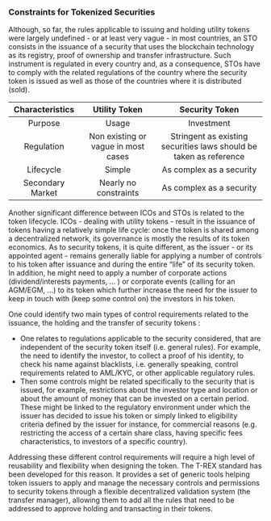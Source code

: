 ### Constraints for Tokenized Securities

Although, so far, the rules applicable to issuing and holding utility tokens were largely undefined - or at least very vague - in most
countries, an STO consists in the issuance of a security that uses the blockchain technology as its registry, proof of ownership and 
transfer infrastructure. Such instrument is regulated in every country and, as a consequence, STOs have to comply with the related 
regulations of the country where the security token is issued as well as those of the countries where it is distributed (sold). 

Characteristics | Utility Token | Security Token
:---: | :---: | :---:
Purpose | Usage | Investment
Regulation | Non existing or vague in most cases | Stringent as existing securities laws should be taken as reference
Lifecycle | Simple | As complex as a security
Secondary Market | Nearly no constraints | As complex as a security

Another significant difference between ICOs and STOs is related to the token lifecycle. ICOs - dealing with utility tokens - result in the
issuance of tokens having a relatively simple life cycle: once the token is shared among a decentralized network, its governance is mostly 
the results of its token economics. As to security tokens, it is quite different, as the issuer - or its appointed agent - remains 
generally liable for applying a number of controls to his token after issuance and during the entire “life” of its security token. In 
addition, he might need to apply a number of corporate actions (dividend/interests payments, … ) or corporate events (calling for an 
AGM/EGM, …) to its token which further increase the need for the issuer to keep in touch with (keep some control on) the investors in his 
token.

One could identify two main types of control requirements related to the issuance, the holding and the transfer of security tokens :
- One relates to regulations applicable to the security considered, that are independent of the security token itself (i.e. general rules). For example, the need to identify the investor, to collect a proof of his identity, to check his name against blacklists, i.e. generally speaking, control requirements related to AML/KYC, or other applicable regulatory rules.
- Then some controls might be related specifically to the security that is issued, for example, restrictions about the investor type and 
location or about the amount of money that can be invested on a certain period. These might be linked to the regulatory environment under 
which the issuer has decided to issue his token or simply linked to eligibility criteria defined by the issuer for instance, for 
commercial reasons (e.g. restricting the access of a certain share class, having specific fees characteristics, to investors of a specific 
country).

Addressing these different control requirements will require a high level of reusability and flexibility when designing the token. 
The T-REX standard has been developed for this reason. It  provides a set of generic tools helping token issuers to apply and manage the 
necessary controls and permissions to security tokens through a flexible decentralized validation system (the transfer manager), allowing 
them to add all the rules that need to be addressed to approve holding and transacting in their tokens.
